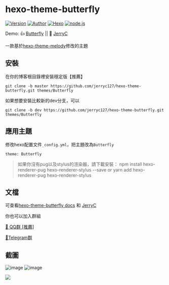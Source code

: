 # hexo-theme-butterfly

<a href="https://github.com/jerryc127/hexo-theme-butterfly/releases"><img alt="Version" src="https://img.shields.io/badge/release-2.3.0-blue"/></a>
<a href="https://jerryc.me"><img alt="Author" src="https://img.shields.io/badge/author-JerryC-blur"/></a>
<a href="https://hexo.io"><img alt="Hexo" src="https://img.shields.io/badge/hexo-4.0+-0e83c"/></a>
<a href="https://nodejs.org/"><img alt="node.js" src="https://img.shields.io/badge/node.js-8.0+-blur"/></a>

Demo:  👍 [Butterfly](https://demo.jerryc.me/)  ||   🤞 [JerryC](https://jerryc.me/)

一款基於[hexo-theme-melody](https://github.com/Molunerfinn/hexo-theme-melody)修改的主題

## 安裝

在你的博客根目錄裡安裝穩定版【推薦】

```
git clone -b master https://github.com/jerryc127/hexo-theme-butterfly.git themes/Butterfly
```

如果想要安裝比較新的dev分支，可以

```
git clone -b dev https://github.com/jerryc127/hexo-theme-butterfly.git themes/Butterfly
```

## 應用主題
修改hexo配置文件`_config.yml`，把主題改為`Butterfly`

```
theme: Butterfly
```

>如果你沒有pug以及stylus的渲染器，請下載安裝： npm install hexo-renderer-pug hexo-renderer-stylus --save or yarn add hexo-renderer-pug hexo-renderer-stylus

## 文檔

可查看[hexo-theme-butterfly docs](https://docs.jerryc.me) 和 [JerryC](https://jerryc.me/posts/21cfbf15)

你也可以加入群組

[  💬 QQ群 [推薦]](https://jq.qq.com/?_wv=1027&k=5KI3Jqb)

[  💬Telegram群](https://t.me/hexo_butterfly)

## 截圖

![image](https://user-images.githubusercontent.com/16351105/58887365-1272f780-8718-11e9-9329-3292c6ba20d4.png)
![image](https://user-images.githubusercontent.com/16351105/58887457-3cc4b500-8718-11e9-9417-2bdea603c92e.png)

![](https://user-images.githubusercontent.com/16351105/69338594-7d03f980-0c9e-11ea-8b64-7f165e6508e2.png)